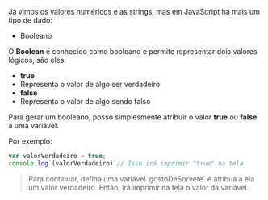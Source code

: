 Já vimos os valores numéricos e as strings, mas em JavaScript há mais um tipo de dado:

* Booleano

O **Boolean** é conhecido como booleano e permite representar dois valores lógicos, são eles:

* **true**
 * Representa o valor de algo ser verdadeiro
* **false**
 * Representa o valor de algo sendo falso

Para gerar um booleano, posso simplesmente atribuir o valor **true** ou **false** a uma variável.

Por exemplo:

```javascript
var valorVerdadeiro = true;
console.log (valorVerdadeiro) // Isso irá imprimir "true" na tela
```
> Para continuar, defina uma variável ‘gostoDeSorvete` e atribua a ela um valor verdadeiro. Então, irá imprimir na tela o valor da variável.
